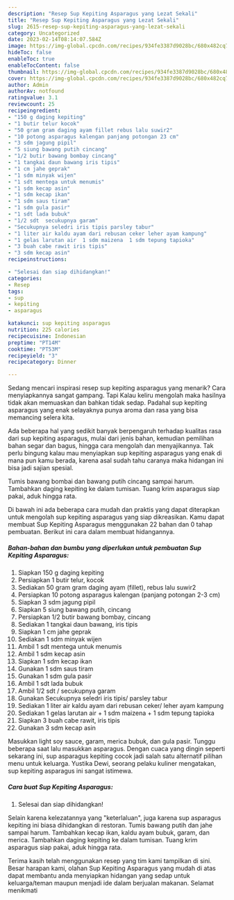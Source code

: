 ```yaml
---
description: "Resep Sup Kepiting Asparagus yang Lezat Sekali"
title: "Resep Sup Kepiting Asparagus yang Lezat Sekali"
slug: 2615-resep-sup-kepiting-asparagus-yang-lezat-sekali
category: Uncategorized
date: 2023-02-14T08:14:07.584Z
image: https://img-global.cpcdn.com/recipes/934fe3387d9028bc/680x482cq70/sup-kepiting-asparagus-foto-resep-utama.jpg
hideToc: false
enableToc: true
enableTocContent: false
thumbnail: https://img-global.cpcdn.com/recipes/934fe3387d9028bc/680x482cq70/sup-kepiting-asparagus-foto-resep-utama.jpg
cover: https://img-global.cpcdn.com/recipes/934fe3387d9028bc/680x482cq70/sup-kepiting-asparagus-foto-resep-utama.jpg
author: Admin
authorAv: notfound
ratingvalue: 3.1
reviewcount: 25
recipeingredient:
- "150 g daging kepiting"
- "1 butir telur kocok"
- "50 gram gram daging ayam fillet rebus lalu suwir2"
- "10 potong asparagus kalengan panjang potongan 23 cm"
- "3 sdm jagung pipil"
- "5 siung bawang putih cincang"
- "1/2 butir bawang bombay cincang"
- "1 tangkai daun bawang iris tipis"
- "1 cm jahe geprak"
- "1 sdm minyak wijen"
- "1 sdt mentega untuk menumis"
- "1 sdm kecap asin"
- "1 sdm kecap ikan"
- "1 sdm saus tiram"
- "1 sdm gula pasir"
- "1 sdt lada bubuk"
- "1/2 sdt  secukupnya garam"
- "Secukupnya seledri iris tipis parsley tabur"
- "1 liter air kaldu ayam dari rebusan ceker leher ayam kampung"
- "1 gelas larutan air  1 sdm maizena  1 sdm tepung tapioka"
- "3 buah cabe rawit iris tipis"
- "3 sdm kecap asin"
recipeinstructions:

- "Selesai dan siap dihidangkan!"
categories:
- Resep
tags:
- sup
- kepiting
- asparagus

katakunci: sup kepiting asparagus 
nutrition: 225 calories
recipecuisine: Indonesian
preptime: "PT14M"
cooktime: "PT53M"
recipeyield: "3"
recipecategory: Dinner

---
```



Sedang mencari inspirasi resep sup kepiting asparagus yang menarik? Cara menyiapkannya sangat gampang. Tapi Kalau keliru mengolah maka hasilnya tidak akan memuaskan dan bahkan tidak sedap. Padahal sup kepiting asparagus yang enak selayaknya punya aroma dan rasa yang bisa memancing selera kita.


Ada beberapa hal yang sedikit banyak berpengaruh terhadap kualitas rasa dari sup kepiting asparagus, mulai dari jenis bahan, kemudian pemilihan bahan segar dan bagus, hingga cara mengolah dan menyajikannya. Tak perlu bingung kalau mau menyiapkan sup kepiting asparagus yang enak di mana pun kamu berada, karena asal sudah tahu caranya maka hidangan ini bisa jadi sajian spesial.

Tumis bawang bombai dan bawang putih cincang sampai harum. Tambahkan daging kepiting ke dalam tumisan. Tuang krim asparagus siap pakai, aduk hingga rata.


Di bawah ini ada beberapa cara mudah dan praktis yang dapat diterapkan untuk mengolah sup kepiting asparagus yang siap dikreasikan. Kamu dapat membuat Sup Kepiting Asparagus menggunakan 22 bahan dan 0 tahap pembuatan. Berikut ini cara dalam membuat hidangannya.

<!--inarticleads1-->

##### Bahan-bahan dan bumbu yang diperlukan untuk pembuatan Sup Kepiting Asparagus:

1. Siapkan 150 g daging kepiting
1. Persiapkan 1 butir telur, kocok
1. Sediakan 50 gram gram daging ayam (fillet), rebus lalu suwir2
1. Persiapkan 10 potong asparagus kalengan (panjang potongan 2-3 cm)
1. Siapkan 3 sdm jagung pipil
1. Siapkan 5 siung bawang putih, cincang
1. Persiapkan 1/2 butir bawang bombay, cincang
1. Sediakan 1 tangkai daun bawang, iris tipis
1. Siapkan 1 cm jahe geprak
1. Sediakan 1 sdm minyak wijen
1. Ambil 1 sdt mentega untuk menumis
1. Ambil 1 sdm kecap asin
1. Siapkan 1 sdm kecap ikan
1. Gunakan 1 sdm saus tiram
1. Gunakan 1 sdm gula pasir
1. Ambil 1 sdt lada bubuk
1. Ambil 1/2 sdt / secukupnya garam
1. Gunakan Secukupnya seledri iris tipis/ parsley tabur
1. Sediakan 1 liter air kaldu ayam dari rebusan ceker/ leher ayam kampung
1. Sediakan 1 gelas larutan air + 1 sdm maizena + 1 sdm tepung tapioka
1. Siapkan 3 buah cabe rawit, iris tipis
1. Gunakan 3 sdm kecap asin


Masukkan light soy sauce, garam, merica bubuk, dan gula pasir. Tunggu beberapa saat lalu masukkan asparagus. Dengan cuaca yang dingin seperti sekarang ini, sup asparagus kepiting cocok jadi salah satu alternatif pilihan menu untuk keluarga. Yustika Dewi, seorang pelaku kuliner mengatakan, sup kepiting asparagus ini sangat istimewa. 

<!--inarticleads2-->

##### Cara buat Sup Kepiting Asparagus:


1. Selesai dan siap dihidangkan!

Selain karena kelezatannya yang &#34;keterlaluan&#34;, juga karena sup asparagus kepiting ini biasa dihidangkan di restoran. Tumis bawang putih dan jahe sampai harum. Tambahkan kecap ikan, kaldu ayam bubuk, garam, dan merica. Tambahkan daging kepiting ke dalam tumisan. Tuang krim asparagus siap pakai, aduk hingga rata. 

Terima kasih telah menggunakan resep yang tim kami tampilkan di sini. Besar harapan kami, olahan Sup Kepiting Asparagus yang mudah di atas dapat membantu anda menyiapkan hidangan yang sedap untuk keluarga/teman maupun menjadi ide dalam berjualan makanan. Selamat menikmati
